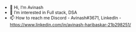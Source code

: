 - 👋 Hi, I’m Avinash
- 👀 I’m interested in Full stack, DSA
- 📫 How to reach me Discord - Avinash#3671, LinkedIn - https://www.linkedin.com/in/avinash-haribaskar-21b298251/

<!---
avin4930c/avin4930c is a ✨ special ✨ repository because its `README.md` (this file) appears on your GitHub profile.
You can click the Preview link to take a look at your changes.
--->
